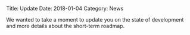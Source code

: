 Title: Update
Date: 2018-01-04
Category: News




We wanted to take a moment to update you on the state of development and more details about the short-term roadmap.






